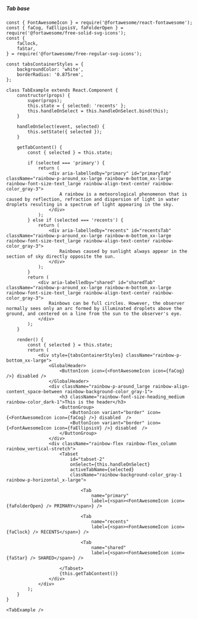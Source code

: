 ##### Tab base

    const { FontAwesomeIcon } = require('@fortawesome/react-fontawesome');
    const { faCog, faEllipsisV, faFolderOpen } = require('@fortawesome/free-solid-svg-icons');
    const {
        faClock,
        faStar,
    } = require('@fortawesome/free-regular-svg-icons');

    const tabsContainerStyles = {
        backgroundColor: 'white',
        borderRadius: '0.875rem',
    };

    class TabExample extends React.Component {
        constructor(props) {
            super(props);
            this.state = { selected: 'recents' };
            this.handleOnSelect = this.handleOnSelect.bind(this);
        }

        handleOnSelect(event, selected) {
            this.setState({ selected });
        }

        getTabContent() {
            const { selected } = this.state;

            if (selected === 'primary') {
                return (
                    <div aria-labelledby="primary" id="primaryTab" className="rainbow-p-around_xx-large rainbow-m-bottom_xx-large rainbow-font-size-text_large rainbow-align-text-center rainbow-color_gray-3">
                        A rainbow is a meteorological phenomenon that is caused by reflection, refraction and dispersion of light in water droplets resulting in a spectrum of light appearing in the sky.
                    </div>
                );
            } else if (selected === 'recents') {
                return (
                    <div aria-labelledby="recents" id="recentsTab" className="rainbow-p-around_xx-large rainbow-m-bottom_xx-large rainbow-font-size-text_large rainbow-align-text-center rainbow-color_gray-3">
                        Rainbows caused by sunlight always appear in the section of sky directly opposite the sun.
                    </div>
                );
            }
            return (
                <div aria-labelledby="shared" id="sharedTab" className="rainbow-p-around_xx-large rainbow-m-bottom_xx-large rainbow-font-size-text_large rainbow-align-text-center rainbow-color_gray-3">
                    Rainbows can be full circles. However, the observer normally sees only an arc formed by illuminated droplets above the ground, and centered on a line from the sun to the observer's eye.
                </div>
            );
        }

        render() {
            const { selected } = this.state;
            return (
                <div style={tabsContainerStyles} className="rainbow-p-bottom_xx-large">
                    <GlobalHeader>
                        <ButtonIcon icon={<FontAwesomeIcon icon={faCog} />} disabled />
                    </GlobalHeader>
                    <div className="rainbow-p-around_large rainbow-align-content_space-between rainbow-background-color_gray-1">
                        <h3 className="rainbow-font-size-heading_medium rainbow-color_dark-1">This is the header</h3>
                        <ButtonGroup>
                            <ButtonIcon variant="border" icon={<FontAwesomeIcon icon={faCog} />} disabled  />
                            <ButtonIcon variant="border" icon={<FontAwesomeIcon icon={faEllipsisV} />} disabled  />
                        </ButtonGroup>
                    </div>
                    <div className="rainbow-flex rainbow-flex_column rainbow_vertical-stretch">
                        <Tabset 
                            id="tabset-2"
                            onSelect={this.handleOnSelect}
                            activeTabName={selected}
                            className="rainbow-background-color_gray-1 rainbow-p-horizontal_x-large">
                            
                                <Tab
                                    name="primary"
                                    label={<span><FontAwesomeIcon icon={faFolderOpen} /> PRIMARY</span>} />

                                <Tab
                                    name="recents"
                                    label={<span><FontAwesomeIcon icon={faClock} /> RECENTS</span>} />

                                <Tab
                                    name="shared"
                                    label={<span><FontAwesomeIcon icon={faStar} /> SHARED</span>} />

                        </Tabset>
                        {this.getTabContent()}
                    </div>
                </div>
            );
        }
    }

    <TabExample />

